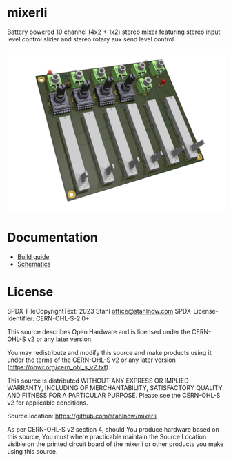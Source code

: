 # mixerli

Battery powered 10 channel (4x2 + 1x2) stereo mixer featuring stereo input level control slider and stereo rotary aux send level control.

![Mixerli](documentation/mixerli.png)

# Documentation

* [Build guide](documentation/build_guide.pdf)
* [Schematics](documentation/schematics/v2.0/mixerli_schematics_v2.0.0.pdf)


# License

SPDX-FileCopyrightText: 2023 Stahl office@stahlnow.com
SPDX-License-Identifier: CERN-OHL-S-2.0+

This source describes Open Hardware and is licensed under the CERN-OHL-S v2
or any later version.

You may redistribute and modify this source and make products using it
under the terms of the CERN-OHL-S v2 or any later version
(https://ohwr.org/cern_ohl_s_v2.txt).

This source is distributed WITHOUT ANY EXPRESS OR IMPLIED
WARRANTY, INCLUDING OF MERCHANTABILITY, SATISFACTORY
QUALITY AND FITNESS FOR A PARTICULAR PURPOSE. Please see
the CERN-OHL-S v2 for applicable conditions.

Source location: https://github.com/stahlnow/mixerli

As per CERN-OHL-S v2 section 4, should You produce hardware based
on this source, You must where practicable maintain the Source Location
visible on the printed circuit board of the mixerli or other products you make using this source.
